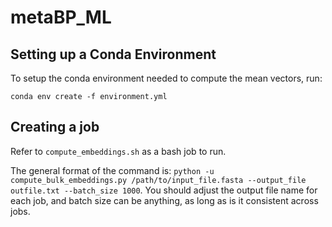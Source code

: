 # metaBP_ML

## Setting up a Conda Environment 

To setup the conda environment needed to compute the mean vectors, run:

`conda env create -f environment.yml`


## Creating a job

Refer to `compute_embeddings.sh` as a bash job to run. 

The general format of the command is: `python -u compute_bulk_embeddings.py /path/to/input_file.fasta --output_file outfile.txt --batch_size 1000`.
You should adjust the output file name for each job, and batch size can be anything, as long as is it consistent across jobs. 

